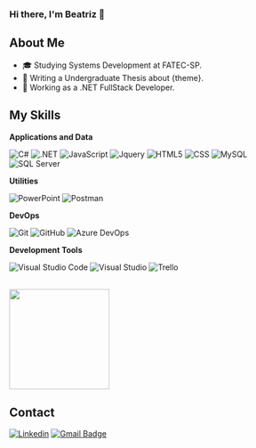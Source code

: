 ### Hi there, I'm Beatriz 👋

## About Me

- 🎓 Studying Systems Development at FATEC-SP.
- 🔭 Writing a Undergraduate Thesis about {theme}.
- 💼 Working as a .NET FullStack Developer.
  
## My Skills

**Applications and Data**

![C#](https://img.shields.io/badge/-C%23-333333?style=flat&logo=c-sharp)
![.NET](https://img.shields.io/badge/-.NET-333333?style=flat&logo=.net&logoColor=BF40BF)
![JavaScript](https://img.shields.io/badge/JavaScript-323330?style=flat&logo=javascript&logoColor=F7DF1E)
![Jquery](https://img.shields.io/badge/jQuery-333333?style=flat&logo=jquery&logoColor=0769AD)
![HTML5](https://img.shields.io/badge/-HTML5-333333?style=flat&logo=HTML5)
![CSS](https://img.shields.io/badge/-CSS-333333?style=flat&logo=CSS3&logoColor=1572B6)
![MySQL](https://img.shields.io/badge/-MySQL-333333?style=flat&logo=mysql)
![SQL Server](https://img.shields.io/badge/-Microsoft_SQL_Server-333333?style=flat&logo=microsoft-sql-server&logoColor=CC2927)

**Utilities**

![PowerPoint](https://img.shields.io/badge/Microsoft_PowerPoint-333333?style=flat&logo=microsoft-powerpoint&logoColor=B7472A)
![Postman](https://img.shields.io/badge/-Postman-333333?style=flat&logo=postman)

**DevOps**

![Git](https://img.shields.io/badge/-Git-333333?style=flat&logo=git)
![GitHub](https://img.shields.io/badge/-GitHub-333333?style=flat&logo=github)
![Azure DevOps](https://img.shields.io/badge/Microsoft_Azure-333333?style=flat&logo=microsoft-azure&logoColor=0089D6)

**Development Tools**

![Visual Studio Code](https://img.shields.io/badge/-Visual%20Studio%20Code-333333?style=flat&logo=visual-studio-code&logoColor=007ACC)
![Visual Studio](https://img.shields.io/badge/-Visual%20Studio-333333?style=flat&logo=visual-studio&logoColor=BF40BF)
![Trello](https://img.shields.io/badge/-Trello-333333?style=flat&logo=trello&logoColor=007ACC)

<br/>

<a href="https://github.com/beatrizdossantos" title="Perfil da Beatriz">
  <img height="180em" src="https://github-readme-stats.vercel.app/api/top-langs/?username=beatrizdossantos&theme=dark&hide_border=false&include_all_commits=true&count_private=true&layout=compact" />
</a>

## Contact

[![Linkedin](https://img.shields.io/badge/-Beatriz-blue?style=flat-square&logo=Linkedin&logoColor=white&link=https://www.linkedin.com/in/beatriz-dos-santos-silva-191803205/)](https://www.linkedin.com/in/beatriz-dos-santos-silva-191803205/)
[![Gmail Badge](https://img.shields.io/badge/-beatriz.dssilva3@email.com-006bed?style=flat-square&logo=Gmail&logoColor=white&link=mailto:beatriz.dssilva3@gmail.com)](mailto:beatriz.dssilva3@gmail.com)
